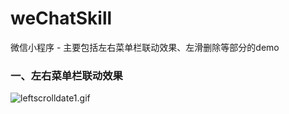 # weChatSkill
微信小程序 - 主要包括左右菜单栏联动效果、左滑删除等部分的demo
### 一、左右菜单栏联动效果
![leftscrolldate1.gif](https://i.loli.net/2020/04/01/vAN6fT7KtlywQCh.gif)